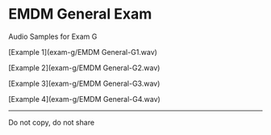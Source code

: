 # EMDM General Exam

Audio Samples for Exam G

[Example 1](exam-g/EMDM General-G1.wav)

[Example 2](exam-g/EMDM General-G2.wav)

[Example 3](exam-g/EMDM General-G3.wav)

[Example 4](exam-g/EMDM General-G4.wav)


<audio src="exam-g/EMDM General-G1.wav">Example 1</audio>

----

Do not copy, do not share
